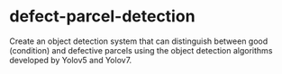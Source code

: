 # defect-parcel-detection
Create an object detection system that can distinguish between good (condition) and defective parcels using the object detection algorithms developed by Yolov5 and Yolov7.
